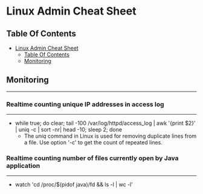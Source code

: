 Linux Admin Cheat Sheet
=================


## Table Of Contents

- [Linux Admin Cheat Sheet](#linux-admin-cheat-sheet)
  - [Table Of Contents](#table-of-contents)
  - [Monitoring](#Monitoring)


## Monitoring
---

###  Realtime counting unique IP addresses in access log
---

* while true; do clear; tail -100 /var/log/httpd/access_log | awk '{print $2}'  | uniq -c | sort -nr| head -10; sleep 2;  done
  - The _uniq_ command in Linux is used for removing duplicate lines from a file. Use option '-c' to get the count of repeated lines.

###  Realtime counting number of files currently open by Java application
---

* watch 'cd /proc/$(pidof java)/fd && ls -l | wc -l'
  
